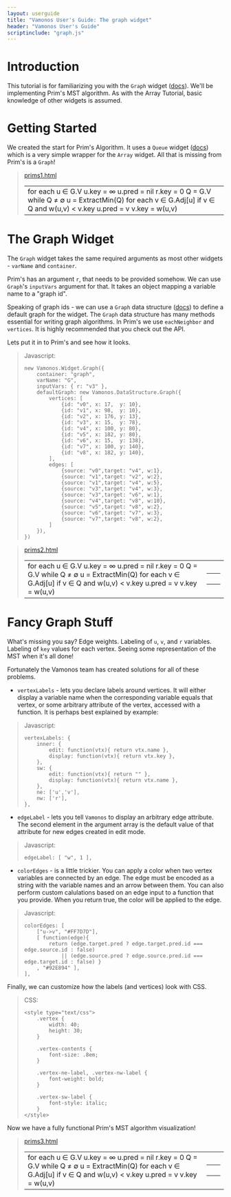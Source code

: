 ```yaml
---
layout: userguide
title: "Vamonos User's Guide: The graph widget"
header: "Vamonos User's Guide"
scriptinclude: "graph.js"
---
```


# Introduction

This tutorial is for familiarizing you with the `Graph` widget
([docs](../api/widget-graph.html)). We'll be implementing Prim's MST algorithm.
As with the Array Tutorial, basic knowledge of other widgets is assumed.

# Getting Started

We created the start for Prim's Algorithm. It uses a `Queue` widget
([docs](../api/data-queue.html)) which is a very simple wrapper for the `Array`
widget. All that is missing from Prim\'s is a `Graph`!

> [prims1.html](graph-tutorial/prims1.html)
>
> <table class="vamonos">
>     <tr><td class="pseudocode-and-controls">
>         <div class="pseudocode-procedures">
>             <div id="pseudocode1" title="MST-Prim(G,r)">
>                 for each u &in; G.V
>                     u.key = &infin;
>                     u.pred = nil
>                 r.key = 0
>                 Q = G.V
>                 while Q &ne; &empty;
>                     u = ExtractMin(Q)
>                     for each v &in; G.Adj[u]
>                         if v &in; Q and w(u,v) &lt; v.key
>                             u.pred = v
>                             v.key = w(u,v)
>             </div>
>         </div>
>     </td></tr>
> </table>

# The Graph Widget

The `Graph` widget takes the same required arguments as most other widgets -
`varName` and `container`.

Prim's has an argument `r`, that needs to be provided somehow. We
can use `Graph`'s `inputVars` argument for that. It takes an object
mapping a variable name to a "graph id". 

Speaking of graph ids - we can use a `Graph` data structure
([docs](../api/data-graph.md)) to define a default graph for the widget.
The `Graph` data structure has many methods essential for writing graph
algorithms. In Prim's we use `eachNeighbor` and `vertices`. It is highly
recommended that you check out the API.

Lets put it in to Prim's and see how it looks.

> Javascript:
>
>     new Vamonos.Widget.Graph({
>         container: "graph",
>         varName: "G",
>         inputVars: { r: "v3" },
>         defaultGraph: new Vamonos.DataStructure.Graph({
>             vertices: [ 
>                 {id: "v0", x: 17,  y: 10},
>                 {id: "v1", x: 98,  y: 10},
>                 {id: "v2", x: 176, y: 13},
>                 {id: "v3", x: 15,  y: 78},
>                 {id: "v4", x: 100, y: 80},
>                 {id: "v5", x: 182, y: 80},
>                 {id: "v6", x: 15,  y: 138},
>                 {id: "v7", x: 100, y: 140},
>                 {id: "v8", x: 182, y: 140},
>             ],
>             edges: [
>                 {source: "v0",target: "v4", w:1},
>                 {source: "v1",target: "v2", w:2},
>                 {source: "v1",target: "v4", w:5},
>                 {source: "v3",target: "v4", w:3},
>                 {source: "v3",target: "v6", w:1},
>                 {source: "v4",target: "v8", w:10},
>                 {source: "v5",target: "v8", w:2},
>                 {source: "v6",target: "v7", w:3},
>                 {source: "v7",target: "v8", w:2},
>             ]
>         }),
>     })

> [prims2.html](graph-tutorial/prims2.html)
>
> <table class="vamonos">
>     <tr><td class="pseudocode-and-controls">
>         <div id="controls2"></div>
>         <div class="pseudocode-procedures">
>             <div id="pseudocode2" title="MST-Prim(G,r)">
>                 for each u &in; G.V
>                     u.key = &infin;
>                     u.pred = nil
>                 r.key = 0
>                 Q = G.V
>                 while Q &ne; &empty;
>                     u = ExtractMin(Q)
>                     for each v &in; G.Adj[u]
>                         if v &in; Q and w(u,v) &lt; v.key
>                             u.pred = v
>                             v.key = w(u,v)
>             </div>
>         </div>
>     </td><td class="variable-widgets">
>         <table class="variable-widgets">
>             <tr><td><div id="g-var2"></div></td>
>                 <td><div id="graph2"></div></td>
>             </tr>
>             <tr><td><div id="u-var2"></div></td>
>                 <td><div id="u2"></div></td>
>             </tr>
>             <tr><td><div id="v-var2"></div></td>
>                 <td><div id="v2"></div></td>
>             </tr>
>             <tr><td><div id="q-var2"></div></td>
>                 <td><div id="queue2"></div></td></tr>
>         </table>
>     </td></tr>
> </table>

# Fancy Graph Stuff

What's missing you say? Edge weights. Labeling of `u`, `v`, and `r` variables.
Labeling of `key` values for each vertex. Seeing some representation of the MST
when it's all done!

Fortunately the Vamonos team has created solutions for all of these problems.

* `vertexLabels` - lets you declare labels around vertices. It will either display
a variable name when the corresponding variable equals that vertex, or some 
arbitrary attribute of the vertex, accessed with a function. It is perhaps best
explained by example:

> Javascript:
>
>     vertexLabels: {
>         inner: {
>             edit: function(vtx){ return vtx.name },
>             display: function(vtx){ return vtx.key },
>         },
>         sw: {
>             edit: function(vtx){ return "" },
>             display: function(vtx){ return vtx.name },
>         },
>         ne: ['u','v'],
>         nw: ['r'],
>     },

* `edgeLabel` - lets you tell `Vamonos` to display an arbitrary edge attribute.
The second element in the argument array is the default value of that attribute
for new edges created in edit mode.

> Javascript:
>
>     edgeLabel: [ "w", 1 ],


* `colorEdges` - is a little trickier. You can apply a color when two 
vertex variables are connected by an edge. The edge must be encoded as a string
with the variable names and an arrow between them. You can also perform custom
calulations based on an edge input to a function that you provide. When you
return true, the color will be applied to the edge.

> Javascript:
>
>     colorEdges: [
>         ["u->v", "#FF7D7D"],
>         [ function(edge){
>             return (edge.target.pred ? edge.target.pred.id === edge.source.id : false)
>                 || (edge.source.pred ? edge.source.pred.id === edge.target.id : false) }
>         , "#92E894" ],
>     ],

Finally, we can customize how the labels (and vertices) look with CSS.

> CSS:
>
>     <style type="text/css">
>         .vertex {
>             width: 40;
>             height: 30;
>         }
>
>         .vertex-contents {
>             font-size: .8em;
>         }
>
>         .vertex-ne-label, .vertex-nw-label {
>             font-weight: bold;
>         }
>
>         .vertex-sw-label {
>             font-style: italic;
>         }
>     </style>

Now we have a fully functional Prim's MST algorithm visualization!

> [prims3.html](graph-tutorial/prims3.html)
>
> <style type="text/css">
>     .vertex {
>         width: 40;
>         height: 30;
>     }
>     .vertex-contents {
>         font-size: .8em;
>     }
>     .vertex-ne-label, .vertex-nw-label {
>         font-weight: bold;
>     }
>     .vertex-sw-label {
>         font-style: italic;
>     }
> </style>
> <table class="vamonos">
>     <tr><td class="pseudocode-and-controls">
>         <div id="controls3"></div>
>         <div class="pseudocode-procedures">
>             <div id="pseudocode3" title="MST-Prim(G,r)">
>                 for each u &in; G.V
>                     u.key = &infin;
>                     u.pred = nil
>                 r.key = 0
>                 Q = G.V
>                 while Q &ne; &empty;
>                     u = ExtractMin(Q)
>                     for each v &in; G.Adj[u]
>                         if v &in; Q and w(u,v) &lt; v.key
>                             u.pred = v
>                             v.key = w(u,v)
>             </div>
>         </div>
>     </td><td class="variable-widgets">
>         <table class="variable-widgets">
>             <tr><td><div id="g-var3"></div></td>
>                 <td><div id="graph3"></div></td>
>             </tr>
>             <tr><td><div id="u-var3"></div></td>
>                 <td><div id="u3"></div></td>
>             </tr>
>             <tr><td><div id="v-var3"></div></td>
>                 <td><div id="v3"></div></td>
>             </tr>
>             <tr><td><div id="q-var3"></div></td>
>                 <td><div id="queue3"></div></td></tr>
>         </table>
>     </td></tr>
> </table>



